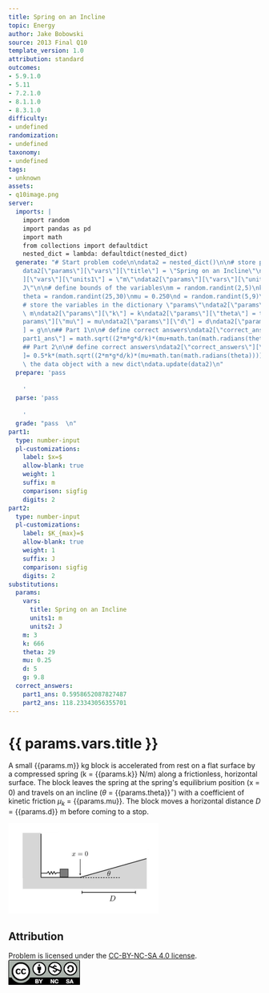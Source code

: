 ```yaml
---
title: Spring on an Incline
topic: Energy
author: Jake Bobowski
source: 2013 Final Q10
template_version: 1.0
attribution: standard
outcomes:
- 5.9.1.0
- 5.11
- 7.2.1.0
- 8.1.1.0
- 8.3.1.0
difficulty:
- undefined
randomization:
- undefined
taxonomy:
- undefined
tags:
- unknown
assets:
- q10image.png
server:
  imports: |
    import random
    import pandas as pd
    import math
    from collections import defaultdict
    nested_dict = lambda: defaultdict(nested_dict)
  generate: "# Start problem code\n\ndata2 = nested_dict()\n\n# store phrases etc\n\
    data2[\"params\"][\"vars\"][\"title\"] = \"Spring on an Incline\"\ndata2[\"params\"\
    ][\"vars\"][\"units1\"] = \"m\"\ndata2[\"params\"][\"vars\"][\"units2\"] = \"\
    J\"\n\n# define bounds of the variables\nm = random.randint(2,5)\nk = random.randint(630,670)\n\
    theta = random.randint(25,30)\nmu = 0.250\nd = random.randint(5,9)\ng = 9.8\n\n\
    # store the variables in the dictionary \"params\"\ndata2[\"params\"][\"m\"] =\
    \ m\ndata2[\"params\"][\"k\"] = k\ndata2[\"params\"][\"theta\"] = theta\ndata2[\"\
    params\"][\"mu\"] = mu\ndata2[\"params\"][\"d\"] = d\ndata2[\"params\"][\"g\"\
    ] = g\n\n## Part 1\n\n# define correct answers\ndata2[\"correct_answers\"][\"\
    part1_ans\"] = math.sqrt((2*m*g*d/k)*(mu+math.tan(math.radians(theta)))) \n\n\
    ## Part 2\n\n# define correct answers\ndata2[\"correct_answers\"][\"part2_ans\"\
    ]= 0.5*k*(math.sqrt((2*m*g*d/k)*(mu+math.tan(math.radians(theta)))))**2\n\n# Update\
    \ the data object with a new dict\ndata.update(data2)\n"
  prepare: 'pass

    '
  parse: 'pass

    '
  grade: "pass  \n"
part1:
  type: number-input
  pl-customizations:
    label: $x=$
    allow-blank: true
    weight: 1
    suffix: m
    comparison: sigfig
    digits: 2
part2:
  type: number-input
  pl-customizations:
    label: $K_{max}=$
    allow-blank: true
    weight: 1
    suffix: J
    comparison: sigfig
    digits: 2
substitutions:
  params:
    vars:
      title: Spring on an Incline
      units1: m
      units2: J
    m: 3
    k: 666
    theta: 29
    mu: 0.25
    d: 5
    g: 9.8
  correct_answers:
    part1_ans: 0.5958652087827487
    part2_ans: 118.23343056355701
---
```

# {{ params.vars.title }}
A small {{params.m}} kg block is accelerated from rest on a flat surface by a compressed spring (k = {{params.k}} N/m) along a frictionless, horizontal surface.
The block leaves the spring at the spring's equilibrium position (x = 0) and travels on an incline ($\theta$ = {{params.theta}}$^{\circ}$) with a coefficient of kinetic friction $\mu_k$ = {{params.mu}}.
The block moves a horizontal distance $D$ = {{params.d}} m before coming to a stop.

<img src="q10image.png" width=300>

## Attribution

Problem is licensed under the [CC-BY-NC-SA 4.0 license](https://creativecommons.org/licenses/by-nc-sa/4.0/).
![The Creative Commons 4.0 license requiring attribution-BY, non-commercial-NC, and share-alike-SA license.](https://raw.githubusercontent.com/firasm/bits/master/by-nc-sa.png)